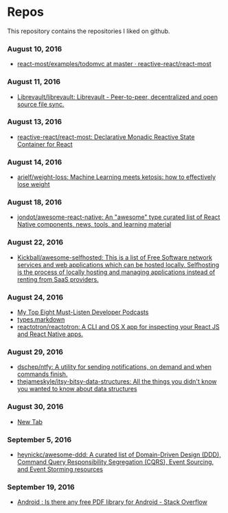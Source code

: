 # Repos

This repository contains the repositories I liked on github.

### August 10, 2016
- [react-most/examples/todomvc at master · reactive-react/react-most](https://github.com/reactive-react/react-most/tree/master/examples/todomvc) 

### August 11, 2016
- [Librevault/librevault: Librevault - Peer-to-peer, decentralized and open source file sync.](https://github.com/Librevault/librevault) 

### August 13, 2016
- [reactive-react/react-most: Declarative Monadic Reactive State Container for React](https://github.com/reactive-react/react-most) 

### August 14, 2016
- [arielf/weight-loss: Machine Learning meets ketosis: how to effectively lose weight](https://github.com/arielf/weight-loss) 

### August 18, 2016
- [jondot/awesome-react-native: An "awesome" type curated list of React Native components, news, tools, and learning material](https://github.com/jondot/awesome-react-native) 

### August 22, 2016
- [Kickball/awesome-selfhosted: This is a list of Free Software network services and web applications which can be hosted locally. Selfhosting is the process of locally hosting and managing applications instead of renting from SaaS providers.](https://github.com/Kickball/awesome-selfhosted) 

### August 24, 2016
- [My Top Eight Must-Listen Developer Podcasts](https://dev.to/ben/my-eight-must-listen-podcasts) 
- [types.markdown](https://gist.github.com/garybernhardt/122909856b570c5c457a6cd674795a9c) 
- [reactotron/reactotron: A CLI and OS X app for inspecting your React JS and React Native apps.](https://github.com/reactotron/reactotron) 

### August 29, 2016
- [dschep/ntfy: A utility for sending notifications, on demand and when commands finish.](https://github.com/dschep/ntfy) 
- [thejameskyle/itsy-bitsy-data-structures: All the things you didn't know you wanted to know about data structures](https://github.com/thejameskyle/itsy-bitsy-data-structures) 

### August 30, 2016
- [New Tab](https://getsentry.com/) 

### September 5, 2016
- [heynickc/awesome-ddd: A curated list of Domain-Driven Design (DDD), Command Query Responsibility Segregation (CQRS), Event Sourcing, and Event Storming resources](https://github.com/heynickc/awesome-ddd) 

### September 19, 2016
- [Android : Is there any free PDF library for Android - Stack Overflow](http://stackoverflow.com/questions/3530780/android-is-there-any-free-pdf-library-for-android) 

